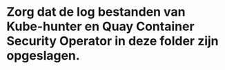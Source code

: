 # Zorg dat de log bestanden van Kube-hunter en Quay Container Security Operator in deze folder zijn opgeslagen. 
